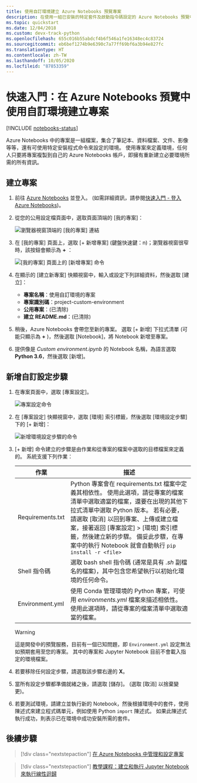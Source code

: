 ```yaml
---
title: 使用自訂環境建立 Azure Notebooks 預覽專案
description: 在使用一組已安裝的特定套件及啟動指令碼設定的 Azure Notebooks 預覽中建立新專案。
ms.topic: quickstart
ms.date: 12/04/2018
ms.custom: devx-track-python
ms.openlocfilehash: 655c016b55abdcf4b6f546a1fe16348ec4c83724
ms.sourcegitcommit: eb6bef1274b9e6390c7a77ff69bf6a3b94e827fc
ms.translationtype: HT
ms.contentlocale: zh-TW
ms.lasthandoff: 10/05/2020
ms.locfileid: "87853359"
---
```

# <a name="quickstart-create-a-project-with-a-custom-environment-in-azure-notebooks-preview"></a>快速入門：在 Azure Notebooks 預覽中使用自訂環境建立專案

[!INCLUDE [notebooks-status](../../includes/notebooks-status.md)]

Azure Notebooks 中的專案是一組檔案，集合了筆記本、資料檔案、文件、影像等等，還有可使用特定安裝程式命令來設定的環境。 使用專案來定義環境，任何人只要將專案複製到自己的 Azure Notebooks 帳戶，即擁有重新建立必要環境所需的所有資訊。

## <a name="create-a-project"></a>建立專案

1. 前往 [Azure Notebooks](https://notebooks.azure.com) 並登入。 (如需詳細資訊，請參閱[快速入門 - 登入 Azure Notebooks](quickstart-sign-in-azure-notebooks.md))。

1. 從您的公用設定檔頁面中，選取頁面頂端的 [我的專案]：

    ![瀏覽器視窗頂端的 [我的專案] 連結](media/quickstarts/my-projects-link.png)

1. 在 [我的專案] 頁面上，選取 [+ 新增專案] \(鍵盤快速鍵：n\)；瀏覽器視窗很窄時，該按鈕會顯示為 **+** ：

    ![[我的專案] 頁面上的 [新增專案] 命令](media/quickstarts/new-project-command.png)

1. 在顯示的 [建立新專案] 快顯視窗中，輸入或設定下列詳細資料，然後選取 [建立]：

    - **專案名稱**：使用自訂環境的專案
    - **專案識別碼**：project-custom-environment
    - **公用專案**：(已清除)
    - **建立 README.md**：(已清除)

1. 稍後，Azure Notebooks 會帶您至新的專案。 選取 [+ 新增] 下拉式清單 (可能只顯示為 **+** )，然後選取 [Notebook]，將 Notebook 新增至專案。

1. 提供像是 *Custom environment.ipynb* 的 Notebook 名稱，為語言選取 **Python 3.6**，然後選取 [新增]。

## <a name="add-a-custom-setup-step"></a>新增自訂設定步驟

1. 在專案頁面中，選取 [專案設定]。

    ![專案設定命令](media/quickstarts/project-settings-command.png)

1. 在 [專案設定] 快顯視窗中，選取 [環境] 索引標籤，然後選取 [環境設定步驟] 下的 [+ 新增]：

    ![新增環境設定步驟的命令](media/quickstarts/environment-add-command.png)

1. [+ 新增] 命令建立的步驟是由作業和從專案的檔案中選取的目標檔案來定義的。 系統支援下列作業：

   | 作業 | 描述 |
   | --- | --- |
   | Requirements.txt | Python 專案會在 requirements.txt 檔案中定義其相依性。 使用此選項，請從專案的檔案清單中選取適當的檔案，還要在出現的其他下拉式清單中選取 Python 版本。 若有必要，請選取 [取消] 以回到專案、上傳或建立檔案，接著返回 [專案設定] > [環境] 索引標籤，然後建立新的步驟。 備妥此步驟，在專案中的執行 Notebook 就會自動執行 `pip install -r <file>` |
   | Shell 指令碼 | 選取 bash shell 指令碼 (通常是具有 *.sh* 副檔名的檔案)，其中包含您希望執行以初始化環境的任何命令。 |
   | Environment.yml | 使用 Conda 管理環境的 Python 專案，可使用 *environments.yml* 檔案來描述相依性。 使用此選項時，請從專案的檔案清單中選取適當的檔案。 |

   > [!WARNING]
   > 這是開發中的預覽服務，目前有一個已知問題，即 `Environment.yml` 設定無法如預期套用至您的專案。 其中的專案和 Jupyter Notebook 目前不會載入指定的環境檔案。

1. 若要移除任何設定步驟，請選取該步驟右邊的 **X**。

1. 當所有設定步驟都準備就緒之後，請選取 [儲存]。 (選取 [取消] 以捨棄變更)。

1. 若要測試環境，請建立並執行新的 Notebook，然後根據環境中的套件，使用陳述式來建立程式碼單元，例如使用 Python `import` 陳述式。 如果此陳述式執行成功，則表示已在環境中成功安裝所需的套件。

## <a name="next-steps"></a>後續步驟

> [!div class="nextstepaction"]
> [在 Azure Notebooks 中管理和設定專案](configure-manage-azure-notebooks-projects.md)

> [!div class="nextstepaction"]
> [教學課程：建立和執行 Jupyter Notebook 來執行線性迴歸](tutorial-create-run-jupyter-notebook.md)

